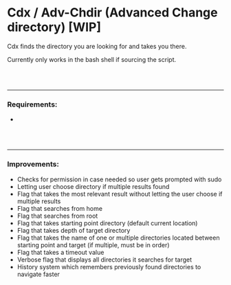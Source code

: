 # Cdx / Adv-Chdir (Advanced Change directory) [WIP]

Cdx finds the directory you are looking for and takes you there.

Currently only works in the bash shell if sourcing the script.

<br/>
<br/>

---

### Requirements:
 - 

<br/>
<br/>

---

### Improvements:
 - Checks for permission in case needed so user gets prompted with sudo
 - Letting user choose directory if multiple results found
 - Flag that takes the most relevant result without letting the user choose if multiple results
 - Flag that searches from home
 - Flag that searches from root
 - Flag that takes starting point directory (default current location)
 - Flag that takes depth of target directory
 - Flag that takes the name of one or multiple directories located between starting point and target (if multiple, must be in order)
 - Flag that takes a timeout value
 - Verbose flag that displays all directories it searches for target
 - History system which remembers previously found directories to navigate faster
